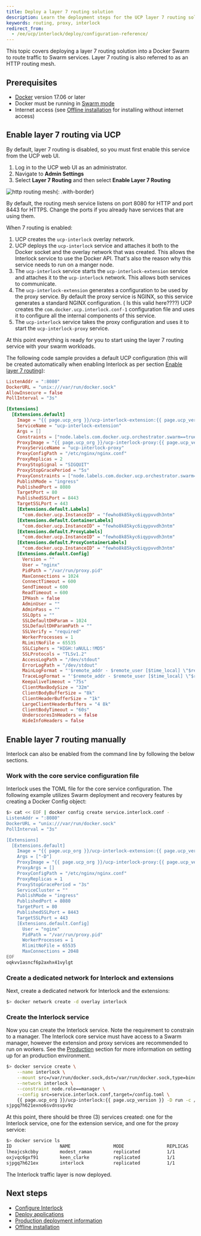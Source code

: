 ```yaml
---
title: Deploy a layer 7 routing solution
description: Learn the deployment steps for the UCP layer 7 routing solution
keywords: routing, proxy, interlock
redirect_from:
  - /ee/ucp/interlock/deploy/configuration-reference/
---
```


This topic covers deploying a layer 7 routing solution into a Docker Swarm to route traffic to Swarm services. Layer 7 routing is also referred to as an HTTP routing mesh.

## Prerequisites

- [Docker](https://www.docker.com) version 17.06 or later
- Docker must be running in [Swarm mode](/engine/swarm/)
- Internet access (see [Offline installation](./offline-install.md) for installing without internet access)

## Enable layer 7 routing via UCP

By default, layer 7 routing is disabled, so you must first
enable this service from the UCP web UI.

1. Log in to the UCP web UI as an administrator.
2. Navigate to **Admin Settings**
3. Select **Layer 7 Routing** and then select **Enable Layer 7 Routing**

![http routing mesh](../../images/interlock-install-4.png){: .with-border}

By default, the routing mesh service listens on port 8080 for HTTP and port
8443 for HTTPS. Change the ports if you already have services that are using
them.

When 7 routing is enabled:

1. UCP creates the `ucp-interlock` overlay network.
2. UCP deploys the `ucp-interlock` service and attaches it both to the Docker
socket and the overlay network that was created. This allows the Interlock
service to use the Docker API. That's also the reason why this service needs to
run on a manger node.
3. The `ucp-interlock` service starts the `ucp-interlock-extension` service
and attaches it to the `ucp-interlock` network. This allows both services
to communicate.
4. The `ucp-interlock-extension` generates a configuration to be used by
the proxy service. By default the proxy service is NGINX, so this service
generates a standard NGINX configuration.
( Is this valid here????) UCP creates the `com.docker.ucp.interlock.conf-1` configuration file and uses it to configure all
the internal components of this service.
5. The `ucp-interlock` service takes the proxy configuration and uses it to
start the `ucp-interlock-proxy` service.

At this point everything is ready for you to start using the layer 7 routing
service with your swarm workloads.

The following code sample provides a default UCP configuration (this will be created automatically when enabling Interlock as per section [Enable layer 7 routing](#enable-layer-7-routing)):

```toml
ListenAddr = ":8080"
DockerURL = "unix:///var/run/docker.sock"
AllowInsecure = false
PollInterval = "3s"

[Extensions]
  [Extensions.default]
    Image = "{{ page.ucp_org }}/ucp-interlock-extension:{{ page.ucp_version }}"
    ServiceName = "ucp-interlock-extension"
    Args = []
    Constraints = ["node.labels.com.docker.ucp.orchestrator.swarm==true", "node.platform.os==linux"]
    ProxyImage = "{{ page.ucp_org }}/ucp-interlock-proxy:{{ page.ucp_version }}"
    ProxyServiceName = "ucp-interlock-proxy"
    ProxyConfigPath = "/etc/nginx/nginx.conf"
    ProxyReplicas = 2
    ProxyStopSignal = "SIGQUIT"
    ProxyStopGracePeriod = "5s"
    ProxyConstraints = ["node.labels.com.docker.ucp.orchestrator.swarm==true", "node.platform.os==linux"]
    PublishMode = "ingress"
    PublishedPort = 8080
    TargetPort = 80
    PublishedSSLPort = 8443
    TargetSSLPort = 443
    [Extensions.default.Labels]
      "com.docker.ucp.InstanceID" = "fewho8k85kyc6iqypvvdh3ntm"
    [Extensions.default.ContainerLabels]
      "com.docker.ucp.InstanceID" = "fewho8k85kyc6iqypvvdh3ntm"
    [Extensions.default.ProxyLabels]
      "com.docker.ucp.InstanceID" = "fewho8k85kyc6iqypvvdh3ntm"
    [Extensions.default.ProxyContainerLabels]
      "com.docker.ucp.InstanceID" = "fewho8k85kyc6iqypvvdh3ntm"
    [Extensions.default.Config]
      Version = ""
      User = "nginx"
      PidPath = "/var/run/proxy.pid"
      MaxConnections = 1024
      ConnectTimeout = 600
      SendTimeout = 600
      ReadTimeout = 600
      IPHash = false
      AdminUser = ""
      AdminPass = ""
      SSLOpts = ""
      SSLDefaultDHParam = 1024
      SSLDefaultDHParamPath = ""
      SSLVerify = "required"
      WorkerProcesses = 1
      RLimitNoFile = 65535
      SSLCiphers = "HIGH:!aNULL:!MD5"
      SSLProtocols = "TLSv1.2"
      AccessLogPath = "/dev/stdout"
      ErrorLogPath = "/dev/stdout"
      MainLogFormat = "'$remote_addr - $remote_user [$time_local] \"$request\" '\n\t\t    '$status $body_bytes_sent \"$http_referer\" '\n\t\t    '\"$http_user_agent\" \"$http_x_forwarded_for\"';"
      TraceLogFormat = "'$remote_addr - $remote_user [$time_local] \"$request\" $status '\n\t\t    '$body_bytes_sent \"$http_referer\" \"$http_user_agent\" '\n\t\t    '\"$http_x_forwarded_for\" $request_id $msec $request_time '\n\t\t    '$upstream_connect_time $upstream_header_time $upstream_response_time';"
      KeepaliveTimeout = "75s"
      ClientMaxBodySize = "32m"
      ClientBodyBufferSize = "8k"
      ClientHeaderBufferSize = "1k"
      LargeClientHeaderBuffers = "4 8k"
      ClientBodyTimeout = "60s"
      UnderscoresInHeaders = false
      HideInfoHeaders = false
```

## Enable layer 7 routing manually

Interlock can also be enabled from the command line by following the below sections.

### Work with the core service configuration file

Interlock uses the TOML file for the core service configuration. The following example utilizes Swarm deployment and recovery features by creating a Docker Config object:

```bash
$> cat << EOF | docker config create service.interlock.conf -
ListenAddr = ":8080"
DockerURL = "unix:///var/run/docker.sock"
PollInterval = "3s"

[Extensions]
  [Extensions.default]
    Image = "{{ page.ucp_org }}/ucp-interlock-extension:{{ page.ucp_version }}"
    Args = ["-D"]
    ProxyImage = "{{ page.ucp_org }}/ucp-interlock-proxy:{{ page.ucp_version }}"
    ProxyArgs = []
    ProxyConfigPath = "/etc/nginx/nginx.conf"
    ProxyReplicas = 1
    ProxyStopGracePeriod = "3s"
    ServiceCluster = ""
    PublishMode = "ingress"
    PublishedPort = 8080
    TargetPort = 80
    PublishedSSLPort = 8443
    TargetSSLPort = 443
    [Extensions.default.Config]
      User = "nginx"
      PidPath = "/var/run/proxy.pid"
      WorkerProcesses = 1
      RlimitNoFile = 65535
      MaxConnections = 2048
EOF
oqkvv1asncf6p2axhx41vylgt
```

### Create a dedicated network for Interlock and extensions

Next, create a dedicated network for Interlock and the extensions:

```bash
$> docker network create -d overlay interlock
```

### Create the Interlock service

Now you can create the Interlock service. Note the requirement to constrain to a manager. The
Interlock core service must have access to a Swarm manager, however the extension and proxy services
are recommended to run on workers.  See the [Production](./production.md) section for more information
on setting up for an production environment.

```bash
$> docker service create \
    --name interlock \
    --mount src=/var/run/docker.sock,dst=/var/run/docker.sock,type=bind \
    --network interlock \
    --constraint node.role==manager \
    --config src=service.interlock.conf,target=/config.toml \
    {{ page.ucp_org }}/ucp-interlock:{{ page.ucp_version }} -D run -c /config.toml
sjpgq7h621exno6svdnsvpv9z
```

At this point, there should be three (3) services created: one for the Interlock service,
one for the extension service, and one for the proxy service:

```bash
$> docker service ls
ID                  NAME                MODE                REPLICAS            IMAGE                                                       PORTS
lheajcskcbby        modest_raman        replicated          1/1                 nginx:alpine                                                *:80->80/tcp *:443->443/tcp
oxjvqc6gxf91        keen_clarke         replicated          1/1                 {{ page.ucp_org }}/ucp-interlock-extension:{{ page.ucp_version }}
sjpgq7h621ex        interlock           replicated          1/1                 {{ page.ucp_org }}/ucp-interlock:{{ page.ucp_version }}
```

The Interlock traffic layer is now deployed.

## Next steps

- [Configure Interlock](../config/index.md)
- [Deploy applications](../usage/index.md)
- [Production deployment information](./production.md)
- [Offline installation](./offline-install.md)
